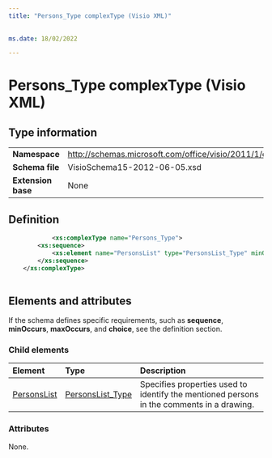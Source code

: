 ```yaml
---
title: "Persons_Type complexType (Visio XML)"
 
 
ms.date: 18/02/2022

---
```


# Persons_Type complexType (Visio XML)

## Type information

|||
|:-----|:-----|
|**Namespace** <br/> |http://schemas.microsoft.com/office/visio/2011/1/core  <br/> |
|**Schema file** <br/> |VisioSchema15-2012-06-05.xsd  <br/> |
|**Extension base** <br/> |None  <br/> |
   
## Definition

```XML
         	<xs:complexType name="Persons_Type">
		<xs:sequence>
			<xs:element name="PersonsList" type="PersonsList_Type" minOccurs="0" maxOccurs="1" />
		</xs:sequence>
	</xs:complexType>
      
```

## Elements and attributes

If the schema defines specific requirements, such as **sequence**, **minOccurs**, **maxOccurs**, and **choice**, see the definition section. 
  
### Child elements

|**Element**|**Type**|**Description**|
|:-----|:-----|:-----|
|[PersonsList](personslist-element-persons_Type-complextypevisio-xml.md) <br/> |[PersonsList_Type](personslist_type-complextypevisio-xml.md) <br/> |Specifies properties used to identify the mentioned persons in the comments in a drawing.|
   
### Attributes

None.
   

